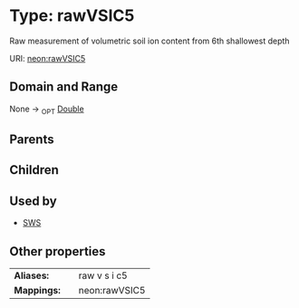 
# Type: rawVSIC5


Raw measurement of volumetric soil ion content from 6th shallowest depth

URI: [neon:rawVSIC5](https://data.neonscience.org/rawVSIC5)


## Domain and Range

None ->  <sub>OPT</sub> [Double](types/Double.md)

## Parents


## Children


## Used by

 * [SWS](SWS.md)

## Other properties

|  |  |  |
| --- | --- | --- |
| **Aliases:** | | raw v s i c5 |
| **Mappings:** | | neon:rawVSIC5 |


